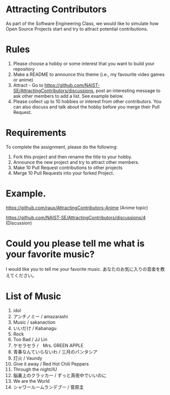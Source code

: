 # Attracting Contributors
As part of the Software Engineering Class, we would like to simulate how Open Source Projects start and try to attract potential contributions.

# Rules

1. Please choose a hobby or some interest that you want to build your repository
2. Make a README to announce this theme (i.e., my favourite video games or anime)
3. Attract - Go to https://github.com/NAIST-SE/AttractingContributors/discussions, post an interesting message to ask other members to add a list. See example below.
4. Please collect up to 10 hobbies or interest from other contributors. You can also discuss and talk about the hobby before you merge their Pull Request.

# Requirements
To complete the assignment, please do the following:
1. Fork this project and then rename the title to your hobby. 
2. Announce the new project and try to attract other members.
3. Make 10 Pull Request contributions to other projects
4. Merge 10 Pull Requests into your forked Project.

# Example. 
https://github.com/raux/AttractingContributors-Anime (Anime topic)

https://github.com/NAIST-SE/AttractingContributors/discussions/4 (Discussion)

# Could you please tell me what is your favorite music?
I would like you to tell me your favorite music.
あなたのお気に入りの音楽を教えてください。

# List of Music
1. idol
2. アンチノミー / amazarashi
3. Music / sakanaction
4. いいだけ / Kabanagu
5. Rock
6. Too Bad / JJ Lin
7. ケセラセラ /　Mrs. GREEN APPLE
8. 青春なんていらないわ / 三月のパンタシア
9. 灯火 / Vaundy
10. Give it away / Red Hot Chili Peppers
11. Through the night/IU
12. 脳裏上のクラッカー / ずっと真夜中でいいのに
13. We are the World
14. シャワールームランデブー / 菅原圭
